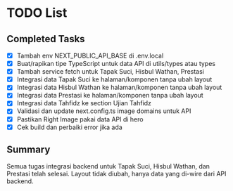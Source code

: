 # TODO List

## Completed Tasks
- [x] Tambah env NEXT_PUBLIC_API_BASE di .env.local
- [x] Buat/rapikan tipe TypeScript untuk data API di utils/types atau types
- [x] Tambah service fetch untuk Tapak Suci, Hisbul Wathan, Prestasi
- [x] Integrasi data Tapak Suci ke halaman/komponen tanpa ubah layout
- [x] Integrasi data Hisbul Wathan ke halaman/komponen tanpa ubah layout
- [x] Integrasi data Prestasi ke halaman/komponen tanpa ubah layout
- [x] Integrasi data Tahfidz ke section Ujian Tahfidz
- [x] Validasi dan update next.config.ts image domains untuk API
- [x] Pastikan Right Image pakai data API di hero
- [x] Cek build dan perbaiki error jika ada

## Summary
Semua tugas integrasi backend untuk Tapak Suci, Hisbul Wathan, dan Prestasi telah selesai. Layout tidak diubah, hanya data yang di-wire dari API backend.
